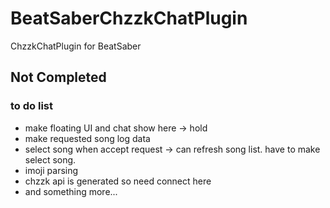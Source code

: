 # BeatSaberChzzkChatPlugin
ChzzkChatPlugin for BeatSaber

## Not Completed
### to do list
- make floating UI and chat show here -> hold
- make requested song log data
- select song when accept request -> can refresh song list. have to make select song.
- imoji parsing
- chzzk api is generated so need connect here
- and something more...
